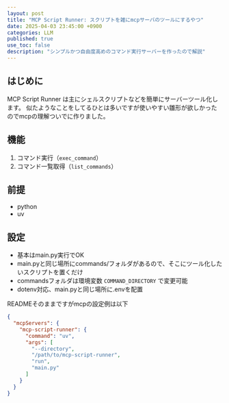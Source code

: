 ```yaml
---
layout: post
title: "MCP Script Runner: スクリプトを雑にmcpサーバのツールにするやつ"
date: 2025-04-03 23:45:00 +0900
categories: LLM
published: true
use_toc: false
description: "シンプルかつ自由度高めのコマンド実行サーバーを作ったので解説"
---
```


## はじめに


MCP Script Runner は主にシェルスクリプトなどを簡単にサーバーツール化します。
似たようなことをしてるひとは多いですが使いやすい雛形が欲しかったのでmcpの理解ついでに作りました。

## 機能

1. コマンド実行（`exec_command`）
2. コマンド一覧取得（`list_commands`）

## 前提

- python
- uv

## 設定

- 基本はmain.py実行でOK
- main.pyと同じ場所にcommands/フォルダがあるので、そこにツール化したいスクリプトを置くだけ
- commandsフォルダは環境変数 `COMMAND_DIRECTORY` で変更可能
- dotenv対応、main.pyと同じ場所に.envを配置


READMEそのままですがmcpの設定例は以下

```json
{
  "mcpServers": {
    "mcp-script-runner": {
      "command": "uv",
      "args": [
        "--directory",
        "/path/to/mcp-script-runner",
        "run",
        "main.py"
      ]
    }
  }
}
```

